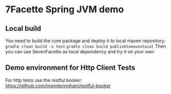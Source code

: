 # 7Facette Spring JVM demo

## Local build
You need to build the core package and deploy it to local maven repository:
`gradle clean build -x test`
`gradle clean build publishtomavenlocal`
Then you can use SevenFacette as local dependency and try it on your own

## Demo environment for Http Client Tests
For http tests use the restful booker: 
https://github.com/mwinteringham/restful-booker
